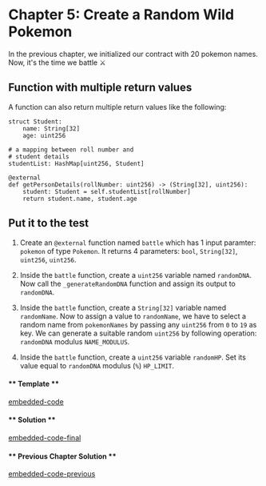 # Chapter 5: Create a Random Wild Pokemon

In the previous chapter, we initialized our contract with 20 pokemon names. Now, it's the time we battle ⚔️

## Function with multiple return values

A function can also return multiple return values like the following:

```vyper
struct Student:
    name: String[32]
    age: uint256

# a mapping between roll number and
# student details
studentList: HashMap[uint256, Student]

@external
def getPersonDetails(rollNumber: uint256) -> (String[32], uint256):
    student: Student = self.studentList[rollNumber]
    return student.name, student.age
```

## Put it to the test

1. Create an `@external` function named `battle` which has 1 input paramter: `pokemon` of type `Pokemon`. It returns 4 parameters: `bool`, `String[32]`, `uint256`, `uint256`.

2. Inside the `battle` function, create a `uint256` variable named `randomDNA`. Now call the `_generateRandomDNA` function and assign its output to `randomDNA`.

3. Inside the `battle` function, create a `String[32]` variable named `randomName`. Now to assign a value to `randomName`, we have to select a random name from `pokemonNames` by passing any `uint256` from `0` to `19` as key. We can generate a suitable random `uint256` by following operation: `randomDNA` modulus `NAME_MODULUS`.

4. Inside the `battle` function, create a `uint256` variable `randomHP`. Set its value equal to `randomDNA` modulus (`%`) `HP_LIMIT`.

<!-- tabs:start -->

#### ** Template **

[embedded-code](../assets/2/2.5-template-code.vy ':include :type=code embed-template')

#### ** Solution **

[embedded-code-final](../assets/2/2.5-finished-code.vy ':include :type=code embed-final')

#### ** Previous Chapter Solution **

[embedded-code-previous](../assets/2/2.4-finished-code.vy ':include :type=code embed-previous')

<!-- tabs:end -->
